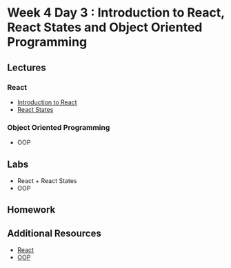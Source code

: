 
# Week 4 Day 3 : Introduction to React, React States and Object Oriented Programming 

## Lectures 

### React 

* [Introduction to React](https://www.dropbox.com/sh/e533hpeddk382u5/AAC795-Tjiij4XRlZsL4eSxna/Certified%20Full%20Stack%20Web%20Developer%20Bootcamp/Level%202%3A%20Web%20Development%20with%20React%20and%20Express/Task%209?dl=0&lst=&preview=WD+L2T09+-+ReactJS+II+-+Components.pdf&subfolder_nav_tracking=1)
* [React States](https://reactjs.org/docs/state-and-lifecycle.html)

### Object Oriented Programming

* OOP 

## Labs 

* React + React States 
* OOP

## Homework

## Additional Resources

* [React](https://www.freecodecamp.org/news/what-is-state-in-react-explained-with-examples/)
* [OOP](https://www.dropbox.com/sh/e533hpeddk382u5/AACccrOsvdfvIPZ6-7OmZLIHa/Certified%20Full%20Stack%20Web%20Developer%20Bootcamp/Level%201%3A%20Web%20Development%20Essentials/Task%2012?dl=0&preview=WD+L1T12+-+JavaScript+V_+OOP.pdf&subfolder_nav_tracking=1)
